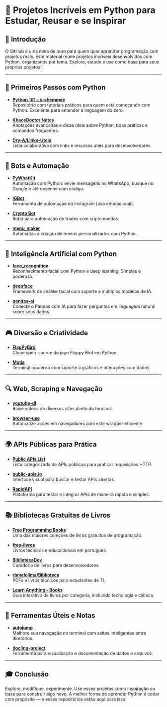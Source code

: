 
# 🧠 Projetos Incríveis em Python para Estudar, Reusar e se Inspirar

## 📌 Introdução
O GitHub é uma mina de ouro para quem quer aprender programação com projetos reais. Este material reúne projetos incríveis desenvolvidos com Python, organizados por tema. Explore, estude e use como base para seus próprios projetos!

---

## 🚀 Primeiros Passos com Python

- **[Python 101 – s-shemmee](https://github.com/s-shemmee/Python-101)**  
  Repositório com tutoriais práticos para quem está começando com Python. Excelente para entender a linguagem do zero.

- **[KhaosDoctor Notes](https://github.com/khaosdoctor/my-notes/blob/master/python/Python.md)**  
  Anotações avançadas e dicas úteis sobre Python, boas práticas e comandos frequentes.

- **[Dry-A/Links-Uteis](https://github.com/Dry-A/Links-Uteis)**  
  Lista colaborativa com links e recursos úteis para desenvolvedores.

---

## 🤖 Bots e Automação

- **[PyWhatKit](https://github.com/Ankit404butfound/PyWhatKit)**  
  Automação com Python: envie mensagens no WhatsApp, busque no Google e até desenhe com código.

- **[IGBot](https://github.com/ohld/igbot)**  
  Ferramenta de automação no Instagram (uso educacional).

- **[Crypto Bot](https://github.com/AntonnyMendonca2/Crypto-bot)**  
  Robô para automação de trades com criptomoedas.

- **[menu_maker](https://github.com/Agentnumber47/menu_maker)**  
  Automatiza a criação de menus personalizados com Python.

---

## 🧬 Inteligência Artificial com Python

- **[face_recognition](https://github.com/ageitgey/face_recognition)**  
  Reconhecimento facial com Python e deep learning. Simples e poderoso.

- **[deepface](https://github.com/serengil/deepface)**  
  Framework de análise facial com suporte a múltiplos modelos de IA.

- **[pandas-ai](https://github.com/sinaptik-ai/pandas-ai/releases/tag/v3.0.0a12)**  
  Conecte o Pandas com IA para fazer perguntas em linguagem natural sobre seus dados.

---

## 🎮 Diversão e Criatividade

- **[FlapPyBird](https://github.com/sourabhv/FlapPyBird)**  
  Clone open-source do jogo Flappy Bird em Python.

- **[Motia](https://github.com/MotiaDev/motia)**  
  Terminal moderno com suporte a gráficos e interações com dados.

---

## 🔍 Web, Scraping e Navegação

- **[youtube-dl](https://github.com/ytdl-org/youtube-dl)**  
  Baixe vídeos de diversos sites direto do terminal.

- **[browser-use](https://github.com/browser-use/browser-use?tab=readme-ov-file)**  
  Automatize ações em navegadores com este wrapper eficiente.

---

## 🌍 APIs Públicas para Prática

- **[Public APIs List](https://github.com/public-apis/public-apis)**  
  Lista categorizada de APIs públicas para praticar requisições HTTP.

- **[public-apis.io](https://public-apis.io/)**  
  Interface visual para buscar e testar APIs abertas.

- **[RapidAPI](https://rapidapi.com/)**  
  Plataforma para testar e integrar APIs de maneira rápida e simples.

---

## 📚 Bibliotecas Gratuitas de Livros

- **[Free Programming Books](https://github.com/EbookFoundation/free-programming-books)**  
  Uma das maiores coleções de livros gratuitos de programação.

- **[free-livros](https://github.com/free-educa/free-livros?tab=readme-ov-file)**  
  Livros técnicos e educacionais em português.

- **[BibliotecaDev](https://github.com/KAYOKG/BibliotecaDev)**  
  Curadoria de livros para desenvolvedores.

- **[rbmelolima/Biblioteca](https://github.com/rbmelolima/Biblioteca)**  
  PDFs e livros técnicos para estudantes de TI.

- **[Learn Anything - Books](https://github.com/learn-anything/books)**  
  Guia interativo de livros por categoria, incluindo tecnologia e ciência.

---

## 🧾 Ferramentas Úteis e Notas

- **[autojump](https://github.com/wting/autojump)**  
  Melhore sua navegação no terminal com saltos inteligentes entre diretórios.

- **[docling-project](https://github.com/docling-project/docling)**  
  Ferramenta para visualização e documentação de dados e arquivos.

---

## 🎓 Conclusão

Explore, modifique, experimente. Use esses projetos como inspiração ou base para construir algo novo. A melhor forma de aprender Python é codar com propósito — e esses repositórios estão aqui para isso.
